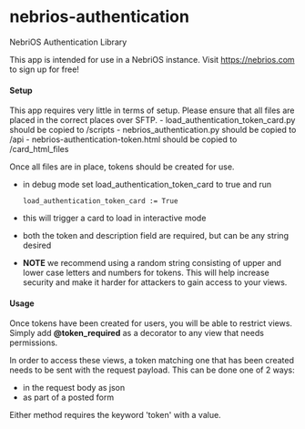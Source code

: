 # nebrios-authentication
NebriOS Authentication Library

This app is intended for use in a NebriOS instance. Visit https://nebrios.com to sign up for free!

<h4>Setup</h4>
This app requires very little in terms of setup. Please ensure that all files are placed in the correct places over SFTP.
  - load_authentication_token_card.py should be copied to /scripts
  - nebrios_authentication.py should be copied to /api
  - nebrios-authentication-token.html should be copied to /card_html_files
    
Once all files are in place, tokens should be created for use.
  - in debug mode set load_authentication_token_card to true and run
  
    ```
    load_authentication_token_card := True
    ```
  - this will trigger a card to load in interactive mode
  - both the token and description field are required, but can be any string desired
  - <strong>NOTE</strong> we recommend using a random string consisting of upper and lower case letters and numbers for tokens. This will help increase security and make it harder for attackers to gain access to your views.

<h4>Usage</h4>
Once tokens have been created for users, you will be able to restrict views. Simply add <strong>@token_required</strong> as a decorator to any view that needs permissions.

In order to access these views, a token matching one that has been created needs to be sent with the request payload. This can be done one of 2 ways:
  - in the request body as json
  - as part of a posted form

Either method requires the keyword 'token' with a value.


